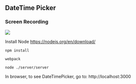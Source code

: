 
## DateTime Picker

### Screen Recording

<img src="http://i.imgur.com/aOrMZIa.gif" />

Install Node
https://nodejs.org/en/download/

`npm install`

`webpack`

`node ./server/server`

In browser, to see DateTimePicker, go to:
http://localhost:3000
